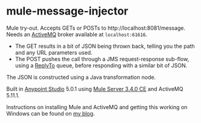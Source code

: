 # mule-message-injector


Mule try-out.  Accepts GETs or POSTs to http://localhost:8081/message.  Needs an [ActiveMQ](http://activemq.apache.org/) broker available at `localhost:61616`.

* The GET results in a bit of JSON being thrown back, telling you the path and any URL parameters used.
* The POST pushes the call through a JMS request-response sub-flow, using a [ReplyTo][ReplyTo] queue, before responding with a similar bit of JSON.

The JSON is constructed using a Java transformation node.

Built in [Anypoint Studio][AnypointStudio] 5.0.1 using [Mule Server 3.4.0 CE][MuleESB] and ActiveMQ 5.11.1.

Instructions on installing Mule and ActiveMQ and getting this working on Windows can be found on [my blog][Blog].



[ActiveMQ]: http://activemq.apache.org/
[ReplyTo]: http://activemq.apache.org/how-should-i-implement-request-response-with-jms.html
[AnypointStudio]: http://www.mulesoft.org/download-mule-esb-community-edition
[MuleESB]: https://www.mulesoft.com/platform/soa/mule-esb-open-source-esb
[Blog]: http://goochgooch.co.uk/2015/03/10/mule-esb-getting-started/
